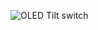 
![OLED Tilt switch](https://user-images.githubusercontent.com/99992053/224199986-4dcf954a-e927-4a02-bc05-040a6a4614ab.png)
